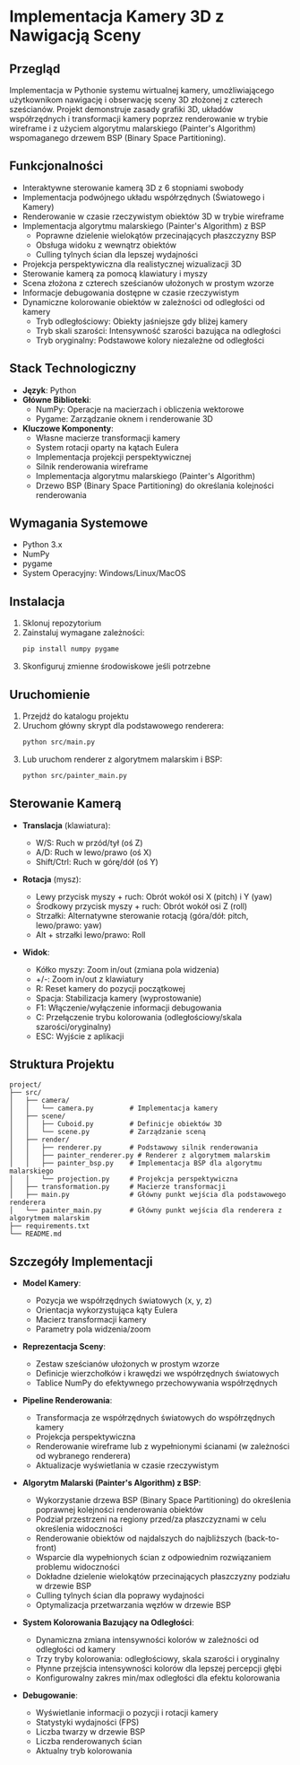 # Implementacja Kamery 3D z Nawigacją Sceny

## Przegląd

Implementacja w Pythonie systemu wirtualnej kamery, umożliwiającego użytkownikom nawigację i obserwację sceny 3D złożonej z czterech sześcianów. Projekt demonstruje zasady grafiki 3D, układów współrzędnych i transformacji kamery poprzez renderowanie w trybie wireframe i z użyciem algorytmu malarskiego (Painter's Algorithm) wspomaganego drzewem BSP (Binary Space Partitioning).

## Funkcjonalności

- Interaktywne sterowanie kamerą 3D z 6 stopniami swobody
- Implementacja podwójnego układu współrzędnych (Światowego i Kamery)
- Renderowanie w czasie rzeczywistym obiektów 3D w trybie wireframe
- Implementacja algorytmu malarskiego (Painter's Algorithm) z BSP
  - Poprawne dzielenie wielokątów przecinających płaszczyzny BSP
  - Obsługa widoku z wewnątrz obiektów
  - Culling tylnych ścian dla lepszej wydajności
- Projekcja perspektywiczna dla realistycznej wizualizacji 3D
- Sterowanie kamerą za pomocą klawiatury i myszy
- Scena złożona z czterech sześcianów ułożonych w prostym wzorze
- Informacje debugowania dostępne w czasie rzeczywistym
- Dynamiczne kolorowanie obiektów w zależności od odległości od kamery
  - Tryb odległościowy: Obiekty jaśniejsze gdy bliżej kamery
  - Tryb skali szarości: Intensywność szarości bazująca na odległości
  - Tryb oryginalny: Podstawowe kolory niezależne od odległości

## Stack Technologiczny

- **Język**: Python
- **Główne Biblioteki**:
  - NumPy: Operacje na macierzach i obliczenia wektorowe
  - Pygame: Zarządzanie oknem i renderowanie 3D
- **Kluczowe Komponenty**:
  - Własne macierze transformacji kamery
  - System rotacji oparty na kątach Eulera
  - Implementacja projekcji perspektywicznej
  - Silnik renderowania wireframe
  - Implementacja algorytmu malarskiego (Painter's Algorithm)
  - Drzewo BSP (Binary Space Partitioning) do określania kolejności renderowania

## Wymagania Systemowe

- Python 3.x
- NumPy
- pygame
- System Operacyjny: Windows/Linux/MacOS

## Instalacja

1. Sklonuj repozytorium
2. Zainstaluj wymagane zależności:
   ```bash
   pip install numpy pygame
   ```
3. Skonfiguruj zmienne środowiskowe jeśli potrzebne

## Uruchomienie

1. Przejdź do katalogu projektu
2. Uruchom główny skrypt dla podstawowego renderera:
   ```bash
   python src/main.py
   ```
3. Lub uruchom renderer z algorytmem malarskim i BSP:
   ```bash
   python src/painter_main.py
   ```

## Sterowanie Kamerą

- **Translacja** (klawiatura):

  - W/S: Ruch w przód/tył (oś Z)
  - A/D: Ruch w lewo/prawo (oś X)
  - Shift/Ctrl: Ruch w górę/dół (oś Y)

- **Rotacja** (mysz):

  - Lewy przycisk myszy + ruch: Obrót wokół osi X (pitch) i Y (yaw)
  - Środkowy przycisk myszy + ruch: Obrót wokół osi Z (roll)
  - Strzałki: Alternatywne sterowanie rotacją (góra/dół: pitch, lewo/prawo: yaw)
  - Alt + strzałki lewo/prawo: Roll

- **Widok**:
  - Kółko myszy: Zoom in/out (zmiana pola widzenia)
  - +/-: Zoom in/out z klawiatury
  - R: Reset kamery do pozycji początkowej
  - Spacja: Stabilizacja kamery (wyprostowanie)
  - F1: Włączenie/wyłączenie informacji debugowania
  - C: Przełączenie trybu kolorowania (odległościowy/skala szarości/oryginalny)
  - ESC: Wyjście z aplikacji

## Struktura Projektu

```
project/
├── src/
│   ├── camera/
│   │   └── camera.py         # Implementacja kamery
│   ├── scene/
│   │   ├── Cuboid.py         # Definicje obiektów 3D
│   │   └── scene.py          # Zarządzanie sceną
│   ├── render/
│   │   ├── renderer.py       # Podstawowy silnik renderowania
│   │   ├── painter_renderer.py # Renderer z algorytmem malarskim
│   │   ├── painter_bsp.py    # Implementacja BSP dla algorytmu malarskiego
│   │   └── projection.py     # Projekcja perspektywiczna
│   ├── transformation.py     # Macierze transformacji
│   ├── main.py               # Główny punkt wejścia dla podstawowego renderera
│   └── painter_main.py       # Główny punkt wejścia dla renderera z algorytmem malarskim
├── requirements.txt
└── README.md
```

## Szczegóły Implementacji

- **Model Kamery**:

  - Pozycja we współrzędnych światowych (x, y, z)
  - Orientacja wykorzystująca kąty Eulera
  - Macierz transformacji kamery
  - Parametry pola widzenia/zoom

- **Reprezentacja Sceny**:

  - Zestaw sześcianów ułożonych w prostym wzorze
  - Definicje wierzchołków i krawędzi we współrzędnych światowych
  - Tablice NumPy do efektywnego przechowywania współrzędnych

- **Pipeline Renderowania**:

  - Transformacja ze współrzędnych światowych do współrzędnych kamery
  - Projekcja perspektywiczna
  - Renderowanie wireframe lub z wypełnionymi ścianami (w zależności od wybranego renderera)
  - Aktualizacje wyświetlania w czasie rzeczywistym

- **Algorytm Malarski (Painter's Algorithm) z BSP**:

  - Wykorzystanie drzewa BSP (Binary Space Partitioning) do określenia poprawnej kolejności renderowania obiektów
  - Podział przestrzeni na regiony przed/za płaszczyznami w celu określenia widoczności
  - Renderowanie obiektów od najdalszych do najbliższych (back-to-front)
  - Wsparcie dla wypełnionych ścian z odpowiednim rozwiązaniem problemu widoczności
  - Dokładne dzielenie wielokątów przecinających płaszczyzny podziału w drzewie BSP
  - Culling tylnych ścian dla poprawy wydajności
  - Optymalizacja przetwarzania węzłów w drzewie BSP

- **System Kolorowania Bazujący na Odległości**:

  - Dynamiczna zmiana intensywności kolorów w zależności od odległości od kamery
  - Trzy tryby kolorowania: odległościowy, skala szarości i oryginalny
  - Płynne przejścia intensywności kolorów dla lepszej percepcji głębi
  - Konfigurowalny zakres min/max odległości dla efektu kolorowania

- **Debugowanie**:
  - Wyświetlanie informacji o pozycji i rotacji kamery
  - Statystyki wydajności (FPS)
  - Liczba twarzy w drzewie BSP
  - Liczba renderowanych ścian
  - Aktualny tryb kolorowania

